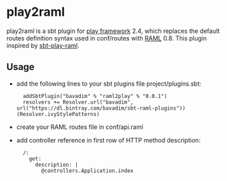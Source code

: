 # play2raml

play2raml is a sbt plugin for [play framework](https://www.playframework.com/) 2.4, 
which replaces the default routes definition syntax used in conf/routes with [RAML](http://raml.org) 0.8. 
This plugin inspired by [sbt-play-raml](https://github.com/scalableminds/sbt-play-raml).

## Usage

- add the following lines to your sbt plugins file project/plugins.sbt:

        addSbtPlugin("bavadim" % "raml2play" % "0.0.1")
        resolvers += Resolver.url("bavadim", url("https://dl.bintray.com/bavadim/sbt-raml-plugins"))(Resolver.ivyStylePatterns)

- create your RAML routes file in conf/api.raml 
- add controller reference in first row of HTTP method description:

        /:
          get:
            description: |
              @controllers.Application.index



